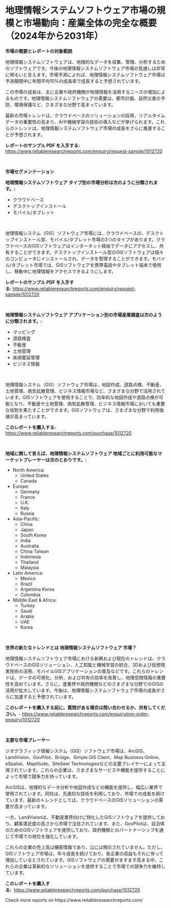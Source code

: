<p><h1>地理情報システムソフトウェア市場の規模と市場動向：産業全体の完全な概要（2024年から2031年）</h1></p><p><strong>市場の概要とレポートの対象範囲</strong></p>
<p><p>地理情報システムソフトウェアは、地理的なデータを収集、管理、分析するためのソフトウェアです。今後の地理情報システムソフトウェア市場の見通しは非常に明るいと言えます。市場予測によれば、地理情報システムソフトウェア市場は予測期間中に年間平均10%の成長率で成長すると予想されています。</p><p>この市場の成長は、主に企業や政府機関が地理情報を活用するニーズの増加によるものです。地理情報システムソフトウェアの需要は、都市計画、自然災害の予防、環境保護など、さまざまな分野で高まっています。</p><p>最新の市場トレンドは、クラウドベースのソリューションの採用、リアルタイムデータの重要性の高まり、AIや機械学習の技術の導入などが挙げられます。これらのトレンドは、地理情報システムソフトウェア市場の成長をさらに推進することが予想されます。</p></p>
<p><strong>レポートのサンプル PDF を入手する:</strong> <a href="https://www.reliableresearchreports.com/enquiry/request-sample/1012720">https://www.reliableresearchreports.com/enquiry/request-sample/1012720</a></p>
<p>&nbsp;</p>
<p><strong>市場セグメンテーション</strong></p>
<p><strong>地理情報システムソフトウェア タイプ別の市場分析は次のように分類されます。:</strong></p>
<p><ul><li>クラウドベース</li><li>デスクトップインストール</li><li>モバイル/タブレット</li></ul></p>
<p>&nbsp;</p>
<p><p>地理情報システム（GIS）ソフトウェア市場には、クラウドベースの、デスクトップインストール型、モバイル/タブレット市場の3つのタイプがあります。クラウドベースのGISソフトウェアはインターネット経由でデータにアクセスし、共有することができます。デスクトップインストール型のGISソフトウェアは個々のコンピュータにインストールされ、データを管理することができます。モバイル/タブレット市場では、GISソフトウェアを携帯電話やタブレット端末で使用し、移動中に地理情報をアクセスできるようにします。</p></p>
<p><strong>レポートのサンプル PDF を入手する:</strong>&nbsp;<a href="https://www.reliableresearchreports.com/enquiry/request-sample/1012720">https://www.reliableresearchreports.com/enquiry/request-sample/1012720</a></p>
<p>&nbsp;</p>
<p><strong> 地理情報システムソフトウェア アプリケーション別の市場産業調査は次のように分類されます。:</strong></p>
<p><ul><li>マッピング</li><li>道路検査</li><li>不動産</li><li>土地管理</li><li>疾病蔓延管理</li><li>ビジネス情報</li></ul></p>
<p>&nbsp;</p>
<p><p>地理情報システム（GIS）ソフトウェア市場は、地図作成、道路点検、不動産、土地管理、病気拡散管理、ビジネス情報市場など、さまざまな分野で活用されています。GISソフトウェアを使用することで、効率的な地図作成や道路点検が可能となり、不動産や土地管理、病気拡散管理、ビジネス情報市場においても重要な役割を果たすことができます。GISソフトウェアは、さまざまな分野で利用価値が高まっています。</p></p>
<p><strong>このレポートを購入する:</strong>&nbsp; <a href="https://www.reliableresearchreports.com/purchase/1012720">https://www.reliableresearchreports.com/purchase/1012720</a></p>
<p>&nbsp;</p>
<p><strong>地域に関して言えば、地理情報システムソフトウェア 地域ごとに利用可能なマーケットプレーヤーは次のとおりです。:</strong></p>
<p><ul>
    <li>
        North America:
        <ul>
            <li>United States</li>
            <li>Canada</li>
        </ul>
    </li>
    <li>
        Europe:
        <ul>
            <li>Germany</li>
            <li>France</li>
            <li>U.K.</li>
            <li>Italy</li>
            <li>Russia</li>
        </ul>
    </li>
    <li>
        Asia-Pacific:
        <ul>
            <li>China</li>
            <li>Japan</li>
            <li>South Korea</li>
            <li>India</li>
            <li>Australia</li>
            <li>China Taiwan</li>
            <li>Indonesia</li>
            <li>Thailand</li>
            <li>Malaysia</li>
        </ul>
    </li>
    <li>
        Latin America:
        <ul>
            <li>Mexico</li>
            <li>Brazil</li>
            <li>Argentina Korea</li>
            <li>Colombia</li>
        </ul>
    </li>
    <li>
        Middle East & Africa:
        <ul>
            <li>Turkey</li>
            <li>Saudi</li>
            <li>Arabia</li>
            <li>UAE</li>
            <li>Korea</li>
        </ul>
    </li>
    </ul></p>
<p>&nbsp;</p>
<p><strong>世界の新たなトレンドとは 地理情報システムソフトウェア 市場？</strong></p>
<p><p>地理情報システムソフトウェア市場における新興および現在のトレンドは、クラウドベースのGISソリューション、人工知能と機械学習の統合、3Dおよび仮想現実技術の活用、モバイルGISアプリケーションの普及などです。これらのトレンドは、データの可視化、分析、および共有の効率を改善し、地理空間情報の重要性を高めています。さらに、産業界や政府機関などのさまざまな分野でのGISの活用が拡大しています。今後は、地理情報システムソフトウェア市場の成長がさらに加速すると予想されています。</p></p>
<p><strong>このレポートを購入する前に、質問がある場合は問い合わせるか、共有してください。</strong>- <a href="https://www.reliableresearchreports.com/enquiry/pre-order-enquiry/1012720">https://www.reliableresearchreports.com/enquiry/pre-order-enquiry/1012720</a></p>
<p>&nbsp;</p>
<p><strong>主要な市場プレーヤー</strong></p>
<p><p>ジオグラフィック情報システム（GIS）ソフトウェア市場は、ArcGIS、LandVision、GovPilot、Bridge、Simple GIS Client、Map Business Online、eSpatial、Maptitude、SiteSeer Technologiesなどの主要プレイヤーによって主導されています。これらの企業は、さまざまなサービスや機能を提供することによって市場で競争力を持っています。</p><p>ArcGISは、地理的なデータ分析や地図作成などの機能を提供し、幅広い業界で使用されています。同社は、先進的な技術を利用しており、市場での成長を続けています。最新のトレンドとしては、クラウドベースのGISソリューションの需要が高まっています。</p><p>一方、LandVisionは、不動産業界向けに特化したGISソフトウェアを提供しており、顧客満足度の高さから市場で注目されています。また、GovPilotは、自治体のためのGISソフトウェアを提供しており、政府機関とのパートナーシップを通じて市場での地位を強化しています。</p><p>これらの企業の売上高は機密情報であり、公には開示されていません。ただし、GISソフトウェア市場は、年々成長を続けており、各企業の収益もそれに伴って増加しているとされています。GISソフトウェアの需要がますます高まる中、これらの企業は革新的なソリューションを提供することで市場での競争力を維持しています。</p></p>
<p><strong>このレポートを購入する:</strong>&nbsp;&nbsp;<a href="https://www.reliableresearchreports.com/purchase/1012720">https://www.reliableresearchreports.com/purchase/1012720</a></p>
<p>Check more reports on https://www.reliableresearchreports.com/</p>